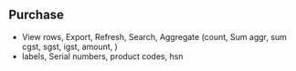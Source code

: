 ## Purchase
- View rows, Export, Refresh, Search, Aggregate (count, Sum aggr, sum cgst, sgst, igst, amount, )
- labels, Serial numbers, product codes, hsn